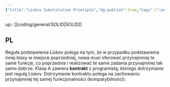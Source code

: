 ```yaml
---
{"title":"Liskov Substitution Principle","dg-publish":true,"tags":["coding/SOLID"],"language":"pl","permalink":"/coding/general/liskov-substitution-principle/","dgPassFrontmatter":true}
---
```


up:: [[coding/general/SOLID\|SOLID]]

## PL

Reguła podstawienia Liskov polega na tym, że w przypadku podstawienia innej klasy w miejsce poprzedniej, nowa musi oferować przynajmniej te same funkcje, co poprzednia i realizować te same zadania przynajmniej tak samo dobrze.
Klasa A zawiera **kontrakt** z programistą, którego dotrzymanie jest regułą Liskov. Dotrzymanie kontraktu polega na zachowaniu przynajmniej tej samej funkcjonalności (kompatybilności).